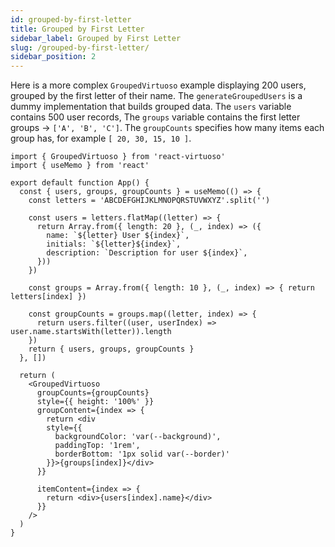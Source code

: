 ```yaml
---
id: grouped-by-first-letter
title: Grouped by First Letter
sidebar_label: Grouped by First Letter
slug: /grouped-by-first-letter/
sidebar_position: 2
---
```


Here is a more complex `GroupedVirtuoso` example displaying 200 users, grouped by the first letter of their name.
The `generateGroupedUsers` is a dummy implementation that builds grouped data. The `users` variable contains 500 user records,
The `groups` variable contains the first letter groups -> `['A', 'B', 'C']`.
The `groupCounts` specifies how many items each group has, for example `[ 20, 30, 15, 10 ]`.

```tsx live 
import { GroupedVirtuoso } from 'react-virtuoso'
import { useMemo } from 'react'

export default function App() {
  const { users, groups, groupCounts } = useMemo(() => {
    const letters = 'ABCDEFGHIJKLMNOPQRSTUVWXYZ'.split('')
    
    const users = letters.flatMap((letter) => {
      return Array.from({ length: 20 }, (_, index) => ({
        name: `${letter} User ${index}`,
        initials: `${letter}${index}`,
        description: `Description for user ${index}`,
      }))
    })    

    const groups = Array.from({ length: 10 }, (_, index) => { return letters[index] })

    const groupCounts = groups.map((letter, index) => {
      return users.filter((user, userIndex) => user.name.startsWith(letter)).length
    })
    return { users, groups, groupCounts }
  }, [])

  return (
    <GroupedVirtuoso
      groupCounts={groupCounts}
      style={{ height: '100%' }}
      groupContent={index => {
        return <div 
        style={{ 
          backgroundColor: 'var(--background)',
          paddingTop: '1rem',
          borderBottom: '1px solid var(--border)'
        }}>{groups[index]}</div>
      }}

      itemContent={index => {
        return <div>{users[index].name}</div>
      }}
    />
  )
}
```
